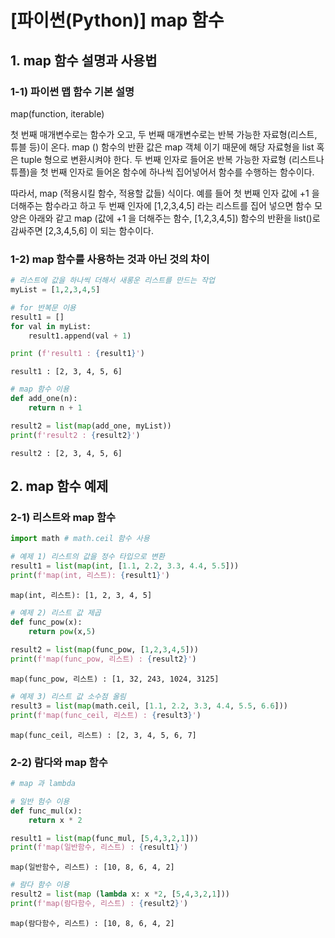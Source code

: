 # [파이썬(Python)] map 함수

## 1. map 함수 설명과 사용법

### 1-1) 파이썬 맵 함수 기본 설명

map(function, iterable)

첫 번째 매개변수로는 함수가 오고, 두 번째 매개변수로는 반복 가능한 자료형(리스트, 튜블 등)이 온다.
map () 함수의 반환 값은 map 객체 이기 때문에 해당 자료형을 list 혹은 tuple 형으로 변환시켜야 한다.
두 번째 인자로 들어온 반복 가능한 자료형 (리스트나 튜플)을 첫 번째 인자로 들어온 함수에 하나씩 집어넣어서 함수를 수행하는 함수이다.

따라서, map (적용시킬 함수, 적용할 값들) 식이다.
예를 들어 첫 번째 인자 값에 +1 을 더해주는 함수라고 하고 두 번째 인자에 [1,2,3,4,5] 라는 리스트를 집어 넣으면 함수 모양은 아래와 같고 map (값에 +1 을 더해주는 함수, [1,2,3,4,5]) 함수의 반환을 list()로 감싸주면 [2,3,4,5,6] 이 되는 함수이다.

### 1-2) map 함수를 사용하는 것과 아닌 것의 차이



```python
# 리스트에 값을 하나씩 더해서 새롱운 리스트를 만드는 작업
myList = [1,2,3,4,5]

# for 반복문 이용
result1 = []
for val in myList:
    result1.append(val + 1)

print (f'result1 : {result1}')
```

    result1 : [2, 3, 4, 5, 6]
    


```python
# map 함수 이용
def add_one(n):
    return n + 1

result2 = list(map(add_one, myList))
print(f'result2 : {result2}')
```

    result2 : [2, 3, 4, 5, 6]
    

## 2. map 함수 예제

### 2-1) 리스트와 map 함수


```python
import math # math.ceil 함수 사용

# 예제 1) 리스트의 값을 정수 타입으로 변환
result1 = list(map(int, [1.1, 2.2, 3.3, 4.4, 5.5]))
print(f'map(int, 리스트): {result1}')
```

    map(int, 리스트): [1, 2, 3, 4, 5]
    


```python
# 예제 2) 리스트 값 제곱
def func_pow(x):
    return pow(x,5)
    
result2 = list(map(func_pow, [1,2,3,4,5]))
print(f'map(func_pow, 리스트) : {result2}')
```

    map(func_pow, 리스트) : [1, 32, 243, 1024, 3125]
    


```python
# 예제 3) 리스트 값 소수점 올림
result3 = list(map(math.ceil, [1.1, 2.2, 3.3, 4.4, 5.5, 6.6]))
print(f'map(func_ceil, 리스트) : {result3}')
```

    map(func_ceil, 리스트) : [2, 3, 4, 5, 6, 7]
    

### 2-2) 람다와 map 함수


```python
# map 과 lambda

# 일반 험수 이용
def func_mul(x):
    return x * 2

result1 = list(map(func_mul, [5,4,3,2,1]))
print(f'map(일반함수, 리스트) : {result1}')
```

    map(일반함수, 리스트) : [10, 8, 6, 4, 2]
    


```python
# 람다 함수 이용
result2 = list(map (lambda x: x *2, [5,4,3,2,1]))
print(f'map(람다함수, 리스트) : {result2}')
```

    map(람다함수, 리스트) : [10, 8, 6, 4, 2]
    
